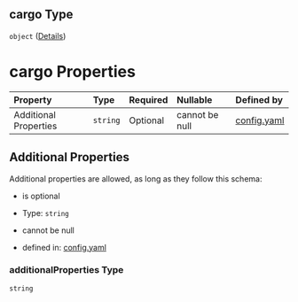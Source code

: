 ## cargo Type

`object` ([Details](config-properties-dependencies-properties-cargo.md))

# cargo Properties

| Property              | Type     | Required | Nullable       | Defined by                                                                                                                                                                                      |
| :-------------------- | :------- | :------- | :------------- | :---------------------------------------------------------------------------------------------------------------------------------------------------------------------------------------------- |
| Additional Properties | `string` | Optional | cannot be null | [config.yaml](config-properties-dependencies-properties-cargo-additionalproperties.md "https://fluence.dev/schemas/config.yaml#/properties/dependencies/properties/cargo/additionalProperties") |

## Additional Properties

Additional properties are allowed, as long as they follow this schema:



*   is optional

*   Type: `string`

*   cannot be null

*   defined in: [config.yaml](config-properties-dependencies-properties-cargo-additionalproperties.md "https://fluence.dev/schemas/config.yaml#/properties/dependencies/properties/cargo/additionalProperties")

### additionalProperties Type

`string`
